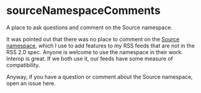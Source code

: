 # sourceNamespaceComments
A place to ask questions and comment on the Source namespace.

It was pointed out that there was no place to comment on the <a href="http://source.scripting.com/">Source namespace</a>, which I use to add features to my RSS feeds that are not in the RSS 2.0 spec. Anyone is welcome to use the namespace in their work. Interop is great. If we both use it, our feeds have some measure of compatibility.

Anyway, if you have a question or comment about the Source namespace, open an issue here. 
